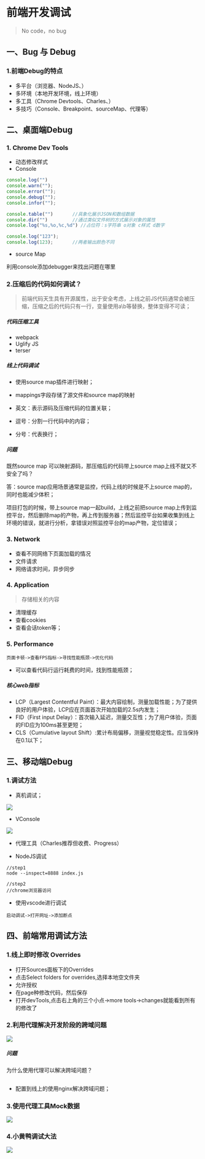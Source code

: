 # 前端开发调试

> No code，no bug

## 一、Bug 与 Debug

### 1.前端Debug的特点

- 多平台（浏览器、NodeJS、）
- 多环境（本地开发环境，线上环境）
- 多工具（Chrome Devtools、Charles、）
- 多技巧（Console、Breakpoint、sourceMap、代理等）

## 二、桌面端Debug

### 1. Chrome Dev Tools

- 动态修改样式
- Console

```js
console.log("")
console.warn("");
console.error("");
console.debug("");
console.infor("");

console.table("")		//具象化展示JSON和数组数据
console.dir("")			//通过类似文件树的方式展示对象的属性
console.log("%s,%o,%c,%d") //占位符：s字符串 o对象 c样式 d数字

console.log("123");		
console.log(123);		//两者输出颜色不同
```

- source Map

利用console添加debugger来找出问题在哪里

### 2.压缩后的代码如何调试？

> 前端代码天生具有开源属性，出于安全考虑，上线之前JS代码通常会被压缩，压缩之后的代码只有一行，变量使用a\b等替换，整体变得不可读；

##### 代码压缩工具

- webpack
- Uglify JS
- terser

##### 线上代码调试

- 使用source map插件进行映射；

- mappings字段存储了源文件和source map的映射
- 英文：表示源码及压缩代码的位置关联；
- 逗号：分割一行代码中的内容；
- 分号：代表换行；

##### 问题

既然source map 可以映射源码，那压缩后的代码带上source map上线不就又不安全了吗？

答：source map应用场景通常是监控，代码上线的时候是不上source map的，同时也能减少体积；

项目打包的时候，带上source map一起build，上线之前把source map上传到监控平台，然后删除map的产物，再上传到服务器；然后监控平台如果收集到线上环境的错误，就进行分析，拿错误对照监控平台的map产物，定位错误；

### 3. Network

- 查看不同网络下页面加载的情况
- 文件请求
- 网络请求时间，异步同步

### 4. Application

> 存储相关的内容

- 清理缓存
- 查看cookies
- 查看会话token等；

### 5. Performance

```
页面卡顿->查看FPS指标->寻找性能瓶颈->优化代码
```

- 可以查看代码行运行耗费的时间，找到性能瓶颈；

##### 核心web指标

- LCP（Largest Contentful Paint）：最大内容绘制，测量加载性能；为了提供良好的用户体验，LCP应在页面首次开始加载的2.5s内发生；
- FID（First input Delay）：首次输入延迟，测量交互性；为了用户体验，页面的FID应为100ms甚至更短；
- CLS（Cumulative layout Shift）:累计布局偏移，测量视觉稳定性。应当保持在0.1以下；

## 三、移动端Debug

### 1.调试方法

- 真机调试；

![](https://s3.bmp.ovh/imgs/2023/02/05/cd81bc4c19058ed3.jpg)

- VConsole

![](https://s3.bmp.ovh/imgs/2023/02/05/c349839e8323843c.jpg)

- 代理工具（Charles推荐但收费、Progress）

- NodeJS调试

```shell
//step1
node --inspect=8888 index.js

//step2
//chrome浏览器访问
```

- 使用vscode进行调试

```
启动调试->打开网址->添加断点
```

## 四、前端常用调试方法

### 1.线上即时修改 Overrides

- 打开Sources面板下的Overrides
- 点击Select folders for overrides,选择本地空文件夹
- 允许授权
- 在page种修改代码，然后保存
- 打开devTools,点击右上角的三个小点->more tools->changes就能看到所有的修改了

### 2.利用代理解决开发阶段的跨域问题

![](https://s3.bmp.ovh/imgs/2023/02/05/a8bc42e162606f74.jpg)

##### 问题

为什么使用代理可以解决跨域问题？

```

```

- 配置到线上的使用nginx解决跨域问题；

### 3.使用代理工具Mock数据

![](https://s3.bmp.ovh/imgs/2023/02/05/6174410f7146a1dc.jpg)

### 4.小黄鸭调试大法

![](https://s3.bmp.ovh/imgs/2023/02/05/55b236ba9e0415bc.jpg)







